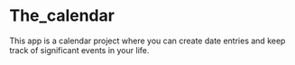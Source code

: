 # The_calendar
This app is a calendar project where you can create date entries and keep track of significant events in your life.

